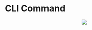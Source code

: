 # CLI Command
  
  
<p align="center"><img src="https://latex.codecogs.com/gif.latex?&#x5C;int%20e^2"/></p>  
  
  